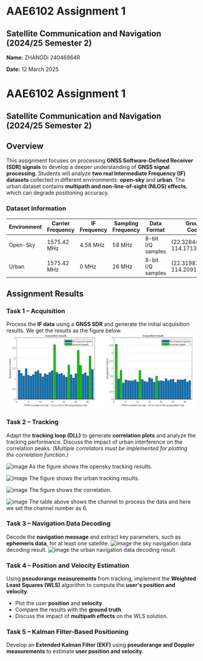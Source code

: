 # AAE6102 Assignment 1

## Satellite Communication and Navigation (2024/25 Semester 2)
 
**Name:** ZHANGDi 24046964R

**Date:** 12 March 2025  

# AAE6102 Assignment 1

## Satellite Communication and Navigation (2024/25 Semester 2)


## Overview  
This assignment focuses on processing **GNSS Software-Defined Receiver (SDR) signals** to develop a deeper understanding of **GNSS signal processing**. Students will analyze **two real Intermediate Frequency (IF) datasets** collected in different environments: **open-sky** and **urban**. The urban dataset contains **multipath and non-line-of-sight (NLOS) effects**, which can degrade positioning accuracy.

### Dataset Information  

| Environment | Carrier Frequency | IF Frequency | Sampling Frequency | Data Format | Ground Truth Coordinates | Data Length | Collection Date (UTC) |
|------------|------------------|--------------|-------------------|------------|-----------------------|------------|-----------------|
| Open-Sky  | 1575.42 MHz | 4.58 MHz | 58 MHz | 8-bit I/Q samples | (22.328444770087565, 114.1713630049711) | 90 seconds | 14/10/2021 12.21pm|
| Urban     | 1575.42 MHz | 0 MHz | 26 MHz | 8-bit I/Q samples | (22.3198722, 114.209101777778) | 90 seconds | 07/06/2019 04.49am |


## Assignment Results  

### **Task 1 – Acquisition**  
Process the **IF data** using a **GNSS SDR** and generate the initial acquisition results. We get the results as the figure below. 
![image](https://github.com/sinsin1998/Assignment_1/blob/main/figures/Task%201/acquisition%20result%20sky%20and%20urban.png)

### **Task 2 – Tracking**  
Adapt the **tracking loop (DLL)** to generate **correlation plots** and analyze the tracking performance. Discuss the impact of urban interference on the correlation peaks. *(Multiple correlators must be implemented for plotting the correlation function.)* 

![image](https://github.com/user-attachments/assets/b3c0b98d-828e-4d8b-ba7a-0813caf2f41b)
As the figure shows the opensky tracking results.

![image](https://github.com/user-attachments/assets/b97702bd-4bd8-4f19-97cb-59b79851a367)
The figure shows the urban tracking results.

![image](https://github.com/user-attachments/assets/5113d387-adf8-4a16-a9a4-e15f4db802c0)
The figure shows the correlation.

![image](https://github.com/user-attachments/assets/1bc3f6af-932d-4be6-8669-8db4052dd0b9)
The table above shows the channel to process the data and here we set the channel number as 6.
### **Task 3 – Navigation Data Decoding**  
Decode the **navigation message** and extract key parameters, such as **ephemeris data**, for at least one satellite.
![image](https://github.com/user-attachments/assets/178c9cc9-271c-43ae-8dcf-892afebdf901)
the sky navigation data decoding result.
![image](https://github.com/user-attachments/assets/6b4f72ac-18c4-483d-85ca-335dffa81541)
the urban navigation data decoding result.
### **Task 4 – Position and Velocity Estimation**  
Using **pseudorange measurements** from tracking, implement the **Weighted Least Squares (WLS)** algorithm to compute the **user's position and velocity**.  
- Plot the user **position** and **velocity**.  
- Compare the results with the **ground truth**.  
- Discuss the impact of **multipath effects** on the WLS solution.

### **Task 5 – Kalman Filter-Based Positioning**  
Develop an **Extended Kalman Filter (EKF)** using **pseudorange and Doppler measurements** to estimate **user position and velocity**.



